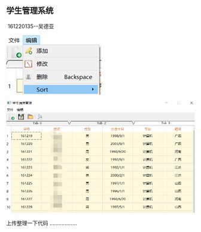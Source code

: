 ## 学生管理系统

​																			161220135--吴德亚

![效果图](student_MS/result_file/1.png)





![效果图](student_MS/result_file/2.png)



上传整理一下代码 ………………

